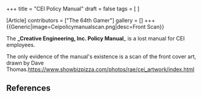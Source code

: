 +++
title = "CEI Policy Manual"
draft = false
tags = [ ]

[Article]
contributors = ["The 64th Gamer"]
gallery = []
+++
{{Generic|image=Ceipolicymanualscan.png|desc=Front Scan}}

The **_Creative Engineering, Inc. Policy Manual**_ is a lost manual for CEI employees.

The only evidence of the manual's existence is a scan of the front cover art, drawn by Dave Thomas.<ref>https://www.showbizpizza.com/photos/rae/cei_artwork/index.html</ref>

##  References ## 